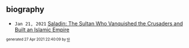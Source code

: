 ## biography


* <code>Jan 21, 2021</code> [Saladin: The Sultan Who Vanquished the Crusaders and Built an Islamic Empire](2021-01-21T01-17-38-saladin.md)

<sup><sub>generated 27 Apr 2021 22:40:09 by <a href='https://github.com/senorprogrammer/til'>til</a></sub></sup>
